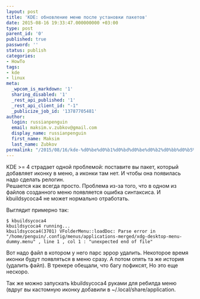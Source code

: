 ```yaml
---
layout: post
title: 'KDE: обновление меню после установки пакетов'
date: 2015-08-16 19:33:47.000000000 +03:00
type: post
parent_id: '0'
published: true
password: ''
status: publish
categories:
- HowTo
tags:
- kde
- linux
meta:
  _wpcom_is_markdown: '1'
  sharing_disabled: '1'
  _rest_api_published: '1'
  _rest_api_client_id: "-1"
  _publicize_job_id: '13787705481'
author:
  login: russianpenguin
  email: maksim.v.zubkov@gmail.com
  display_name: russianpenguin
  first_name: Maksim
  last_name: Zubkov
permalink: "/2015/08/16/kde-%d0%be%d0%b1%d0%bd%d0%be%d0%b2%d0%bb%d0%b5%d0%bd%d0%b8%d0%b5-%d0%bc%d0%b5%d0%bd%d1%8e-%d0%bf%d0%be%d1%81%d0%bb%d0%b5-%d1%83%d1%81%d1%82%d0%b0%d0%bd%d0%be%d0%b2%d0%ba%d0%b8-%d0%bf%d0%b0%d0%ba/"
---
```

KDE >= 4 страдает одной проблемой: поставите вы пакет, который добавляет иконку в меню, а иконки там нет. И чтобы она появилась надо сделать релогин.  
Решается как всегда просто. Проблема из-за того, что в одном из файлов созданного меню появляется ошибка синтаксиса. И kbuildsycoca4 не может нормально отработать.

Выглядит примерно так:  
```
$ kbuildsycoca4  
kbuildsycoca4 running...  
kbuildsycoca4(3701) VFolderMenu::loadDoc: Parse error in "/home/penguin/.config/menus/applications-merged/xdg-desktop-menu-dummy.menu" , line 1 , col 1 : "unexpected end of file"  

```

Вот надо файл в котором у него парс эррор удалить. Некоторое время иконки будут появляться в меню сразу. А потом опять та же история (удалить файл). В трекере обещали, что багу пофиксят, Но это еще нескоро.

Так же можно запускать kbuildsycoca4 руками для ребилда меню (вдруг вы кастомную иконку добавили в ~/.local/share/application.

